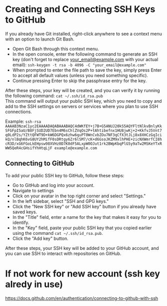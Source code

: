# Creating and Connecting SSH Keys to GitHub
If you already have Git installed, right-click anywhere to see a 
context menu with an option to launch Git Bash.

- Open Git Bash through this context menu.
- In the open console, enter the following command to generate an SSH key (don't forget to replace your_email@example.com with your actual email):
  `ssh-keygen -t rsa -b 4096 -C "your_email@example.com"`
- When prompted to enter the file path to save the key, simply press Enter to accept all default values (unless you need something specific).
- Continue pressing Enter to skip the passphrase entry for the key.

After these steps, your key will be created, and you can verify it by running the following command:
`cat ~/.ssh/id_rsa.pub`  
This command will output your public SSH key, which you need to copy and add to the SSH settings on servers or services where you plan to use SSH connections.

Example:
`ssh-rsa AAAAB3NzaC1yc2EAAAADAQABAAABAQC4dWKfEY+j7B+G5ANUJ20kS5AQYFltNlkvBnlyKkSFGFpI5aU/B8FjSUD2UD7Ebn4M6sChlZVqOs2P+tAhtibefnx1HU8jwKj+2+KkfvJ5Vnt7q0LdP2s/YZttQFWT9D+kW6DGPQx6zhw6quPT0WnCvbZOu7NF3qCfX3tJLj8x8XHCzGqIcikQ/nlBqhK6vG8UY2hMifF0sDRtgy6Zr6lSM7/cK+d6GsoJKZM9xlhPHE+zicNXWmrfCI8hcR3D/xG6FGoLkEHpsw98XVHz0D7K0dF5ALxpW0OJut1rk2BWpKbqPlG5y9aTw2MSKeYTxRWW5QeR4cGHsifYhHtqLjF example@example.com`

## Connecting to GitHub
To add your public SSH key to GitHub, follow these steps:

- Go to GitHub and log into your account.
- Navigate to settings
- Click on your avatar in the top right corner and select "Settings."
- In the left sidebar, select "SSH and GPG keys."
- Click the "New SSH key" or "Add SSH key" button if you already have saved keys.
- In the "Title" field, enter a name for the key that makes it easy for you to identify.
- In the "Key" field, paste your public SSH key that you copied earlier using the command `cat ~/.ssh/id_rsa.pub`.
- Click the "Add key" button.

After these steps, your SSH key will be added to your GitHub account, and you can use SSH to interact with repositories on GitHub.

# If not work for new account (ssh key alredy in use)
https://docs.github.com/en/authentication/connecting-to-github-with-ssh


